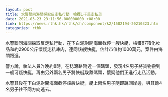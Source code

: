 ```yaml
---
layout: post
title: 水警聯同海關採取反走私行動　檢獲1千萬走私貨
date: 2021-03-23 23:11:56.000000000 +08:00
link: https://news.rthk.hk/rthk/ch/component/k2/1582194-20210323.htm
categories: rthk
---
```


水警聯同海關採取反走私行動，在下白泥對開海面截停一艘快艇，檢獲87箱化妝品和約2900公斤懷疑走私凍肉，連同該艘快艇，估計市值約1000萬元，案件由海關跟進。

警方說，執法人員昨晚約8時，在稔灣路附近一個碼頭，發現4名男子將貨物搬到一艘可疑快艇，再由另外兩名男子將快艇駛離碼頭，懷疑他們正進行走私活動。

水警其後在下白泥對開海面截停該艘快艇，艇上兩名男子隨即跳回岸邊，與其餘4名男子往不同方向逃去。
